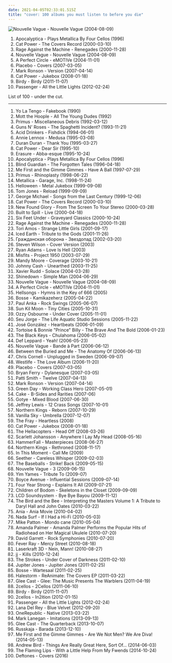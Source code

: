 ```yaml
---
date: 2021-04-05T02:33:01.515Z
title: "cover: 100 albums you must listen to before you die"
---
```

![Nouvelle Vague - Nouvelle Vague (2004-08-09)](http://coverartarchive.org/release/bea245eb-a490-4f63-b9e9-c564bc42d514/15272031336-500.jpg "Nouvelle Vague - Nouvelle Vague (2004-08-09)")
<ol class="albums">
<li data-cover="http://coverartarchive.org/release/58186008-1efd-4c79-8658-65e58ef1be4c/5646849448-500.jpg" data-tags="instrumental, cover, symphonic metal, metal, cello" role="button">Apocalyptica - Plays Metallica By Four Cellos (1996)</li>
<li data-cover="https://img.discogs.com/Ntqb_aIA0zir6JoDFEDEYm9Crzs=/fit-in/351x348/filters:strip_icc():format(jpeg):mode_rgb():quality(90)/discogs-images/R-1130448-1308770059.jpeg.jpg" data-tags="covers" role="button">Cat Power - The Covers Record (2000-03-10)</li>
<li data-cover="http://coverartarchive.org/release/1c293abc-3993-3d1d-bb8d-e8fe18621488/9245164218-500.jpg" data-tags="rock, alternative rock" role="button">Rage Against the Machine - Renegades (2000-11-28)</li>
<li data-cover="http://coverartarchive.org/release/bea245eb-a490-4f63-b9e9-c564bc42d514/15272031336-500.jpg" data-tags="bossa nova, french, covers" role="button">Nouvelle Vague - Nouvelle Vague (2004-08-09)</li>
<li data-cover="https://img.discogs.com/RuuxMh6e-T3Hv19tCpjYyXQM8M4=/fit-in/600x836/filters:strip_icc():format(jpeg):mode_rgb():quality(90)/discogs-images/R-5073762-1531330871-8949.jpeg.jpg" data-tags="alternative rock" role="button">A Perfect Circle - eMOTIVe (2004-11-01)</li>
<li data-cover="https://img.discogs.com/6IhrhN8e8KQjvX1MkALI2e60_5g=/fit-in/600x587/filters:strip_icc():format(jpeg):mode_rgb():quality(90)/discogs-images/R-11724612-1521308193-7517.jpeg.jpg" data-tags="covers, cover, alternative rock" role="button">Placebo - Covers (2007-03-05)</li>
<li data-cover="http://coverartarchive.org/release/87935910-79cc-4b90-bd9f-9c3d2e08176e/8740605245-500.jpg" data-tags="funk, cover, jazz" role="button">Mark Ronson - Version (2007-04-14)</li>
<li data-cover="http://coverartarchive.org/release/472ab586-be69-4bdb-8f90-af1d25e754a6/22781705669-500.jpg" data-tags="female vocalists, covers, jazz, cover" role="button">Cat Power - Jukebox (2008-01-18)</li>
<li data-cover="http://coverartarchive.org/release/1d2b9813-5cc3-4408-b222-2a3f5b0768f6/4081358348-500.jpg" data-tags="british, folk" role="button">Birdy - Birdy (2011-11-07)</li>
<li data-cover="http://coverartarchive.org/release/00d751af-6c26-46e2-aa64-e48d9af4e0a1/2299991985-500.jpg" data-tags="singer songwriter, passenger, easy listening-d, folk, my gang 12" role="button">Passenger - All the Little Lights (2012-02-24)</li>
</ol>
List of 100 - under the cut.
<!-- more -->

_________________

<ol class="albums">
<li data-cover="http://coverartarchive.org/release/eeafb0aa-d6ef-48bc-b030-d9cb856e387a/26742132095-500.jpg" data-tags="90s" role="button">
Yo La Tengo - Fakebook (1990)
</li>
<li data-cover="http://coverartarchive.org/release/98b7a796-0f0f-4319-8948-f250d14d6bbc/2800476658-500.jpg" data-tags="70s, classic rock, rock" role="button">
Mott the Hoople - All The Young Dudes (1992)
</li>
<li data-cover="https://img.discogs.com/3nNxy1l1TqsMwYj2Xh-ESidYL4w=/fit-in/600x600/filters:strip_icc():format(jpeg):mode_rgb():quality(90)/discogs-images/R-473273-1428439620-5239.jpeg.jpg" data-tags="primus, cover" role="button">
Primus - Miscellaneous Debris (1992-03-12)
</li>
<li data-cover="http://coverartarchive.org/release/3231186d-1fde-4267-afad-150495b470b0/7973068614-500.jpg" data-tags="hard rock" role="button">
Guns N' Roses - The Spaghetti Incident? (1993-11-21)
</li>
<li data-cover="https://img.discogs.com/gZ_DOHt60uCl_n8gvRs3qOKXbBg=/fit-in/507x792/filters:strip_icc():format(jpeg):mode_rgb():quality(90)/discogs-images/R-3804042-1596044076-1564.jpeg.jpg" data-tags="heavy metal, hard rock, cover, thrash metal" role="button">
Acid Drinkers - Fishdick (1994-06-01)
</li>
<li data-cover="http://coverartarchive.org/release/9b1a6a6c-78e1-4262-9059-0d180b8dfa13/15738919203-500.jpg" data-tags="90s, covers, pop, female vocalists" role="button">
Annie Lennox - Medusa (1995-03-08)
</li>
<li data-cover="https://img.discogs.com/joY58Aj9ODH23a6RpC16nm95MwA=/fit-in/600x600/filters:strip_icc():format(jpeg):mode_rgb():quality(90)/discogs-images/R-10615555-1500995662-3063.jpeg.jpg" data-tags="cover, 90s, pop, new wave" role="button">
Duran Duran - Thank You (1995-03-27)
</li>
<li data-cover="https://img.discogs.com/pK-fcNJoNYQD_gQPUICgsgU1BFk=/fit-in/500x500/filters:strip_icc():format(jpeg):mode_rgb():quality(90)/discogs-images/R-545596-1310903548.jpeg.jpg" data-tags="singer-songwriter, indie rock" role="button">
Cat Power - Dear Sir (1995-10)
</li>
<li data-cover="https://img.discogs.com/hxL_QPpNYNxgRzatr5qvEViqvss=/fit-in/590x600/filters:strip_icc():format(jpeg):mode_rgb():quality(90)/discogs-images/R-6111432-1411339460-5291.jpeg.jpg" data-tags="pop" role="button">
Erasure - Abba-esque (1995-10-24)
</li>
<li data-cover="http://coverartarchive.org/release/58186008-1efd-4c79-8658-65e58ef1be4c/5646849448-500.jpg" data-tags="instrumental, cover, symphonic metal, metal, cello" role="button">
Apocalyptica - Plays Metallica By Four Cellos (1996)
</li>
<li data-cover="http://coverartarchive.org/release/e4a4e75b-18cf-3da8-92e8-6dc0be5a9918/7844681438-500.jpg" data-tags="power metal" role="button">
Blind Guardian - The Forgotten Tales (1996-04-18)
</li>
<li data-cover="http://coverartarchive.org/release/6871b9fc-531d-422a-8b46-8e4ce31132ff/4799995580-500.jpg" data-tags="punk, punk rock" role="button">
Me First and the Gimme Gimmes - Have A Ball (1997-07-29)
</li>
<li data-cover="http://coverartarchive.org/release/3f6f0e86-80e9-313c-b7e0-9dc08105937b/21426794057-500.jpg" data-tags="funk metal" role="button">
Primus - Rhinoplasty (1998-06-22)
</li>
<li data-cover="http://coverartarchive.org/release/7f5a52aa-4429-4771-80ec-6c6a545b0df9/11162732155-500.jpg" data-tags="metal, thrash metal, heavy metal" role="button">
Metallica - Garage, Inc. (1998-11-24)
</li>
<li data-cover="http://coverartarchive.org/release/bce2c17d-c490-32d7-9ea4-742c59172c86/1870479249-500.jpg" data-tags="power metal, covers" role="button">
Helloween - Metal Jukebox (1999-09-08)
</li>
<li data-cover="https://via.placeholder.com/450" data-tags="covers, pop, cover" role="button">
Tom Jones - Reload (1999-09-09)
</li>
<li data-cover="http://coverartarchive.org/release/5cfe5238-649e-492a-9335-863783cb9c5b/15454353410-500.jpg" data-tags="jazz, george michael" role="button">
George Michael - Songs from the Last Century (1999-12-06)
</li>
<li data-cover="https://img.discogs.com/Ntqb_aIA0zir6JoDFEDEYm9Crzs=/fit-in/351x348/filters:strip_icc():format(jpeg):mode_rgb():quality(90)/discogs-images/R-1130448-1308770059.jpeg.jpg" data-tags="covers" role="button">
Cat Power - The Covers Record (2000-03-10)
</li>
<li data-cover="http://coverartarchive.org/release/2b3d9bef-c686-4656-a19e-d46040af1db5/15841193375-500.jpg" data-tags="pop punk" role="button">
New Found Glory - From The Screen To Your Stereo (2000-03-28)
</li>
<li data-cover="http://coverartarchive.org/release/8eb5fba9-e6fe-46db-8ff4-1ab77e1096f4/7940771884-500.jpg" data-tags="indie, rock" role="button">
Built to Spill - Live (2000-04-18)
</li>
<li data-cover="https://img.discogs.com/2nFR611ZN3rcXnw1SE3kDjVg-5U=/fit-in/600x413/filters:strip_icc():format(jpeg):mode_rgb():quality(90)/discogs-images/R-9409314-1480069976-7900.jpeg.jpg" data-tags="death metal" role="button">
Six Feet Under - Graveyard Classics (2000-10-24)
</li>
<li data-cover="http://coverartarchive.org/release/1c293abc-3993-3d1d-bb8d-e8fe18621488/9245164218-500.jpg" data-tags="rock, alternative rock" role="button">
Rage Against the Machine - Renegades (2000-11-28)
</li>
<li data-cover="http://coverartarchive.org/release/a7ccb022-f437-4492-8eee-8f85d85cdb96/2098090328-500.jpg" data-tags="covers, cover" role="button">
Tori Amos - Strange Little Girls (2001-09-17)
</li>
<li data-cover="https://img.discogs.com/ITP7gH9tn2Nh1MkEiiqyn-eHuOg=/fit-in/599x594/filters:strip_icc():format(jpeg):mode_rgb():quality(90)/discogs-images/R-10522368-1499173104-3124.jpeg.jpg" data-tags="power metal, heavy metal" role="button">
Iced Earth - Tribute to the Gods (2001-11-26)
</li>
<li data-cover="http://coverartarchive.org/release/e959d32c-15fe-4871-8aa8-ef4a74eae065/24917088500-500.jpg" data-tags="cover, psychedelic rock" role="button">
Гражданская оборона - Звездопад (2002-03-20)
</li>
<li data-cover="https://img.discogs.com/JmOWVNoTQof7RFsqS82lCjDQ180=/fit-in/600x597/filters:strip_icc():format(jpeg):mode_rgb():quality(90)/discogs-images/R-2579489-1291457949.jpeg.jpg" data-tags="epic, cover, new prog, steven wilson" role="button">
Steven Wilson - Cover Version (2003)
</li>
<li data-cover="https://via.placeholder.com/450" data-tags="alt-country, rock" role="button">
Ryan Adams - Love Is Hell (2003)
</li>
<li data-cover="http://coverartarchive.org/release/bd14a696-6356-413d-a779-c48112ef8d37/15528035791-500.jpg" data-tags="punk, punk rock, horror punk" role="button">
Misfits - Project 1950 (2003-07-29)
</li>
<li data-cover="https://img.discogs.com/mvVEI1IwHBEg9zkJJrS6GjOt1Zk=/fit-in/600x552/filters:strip_icc():format(jpeg):mode_rgb():quality(90)/discogs-images/R-3970912-1604835350-5701.jpeg.jpg" data-tags="pop, cover" role="button">
Mandy Moore - Coverage (2003-10-21)
</li>
<li data-cover="http://coverartarchive.org/release/4321855e-8e8e-4786-8506-28e6d69633b9/13966110015-500.jpg" data-tags="country" role="button">
Johnny Cash - Unearthed (2003-11-25)
</li>
<li data-cover="http://coverartarchive.org/release/b6daa9c7-94c3-4453-8bc4-e74e5a47249e/6960638372-500.jpg" data-tags="folk, surf, australian, acoustic" role="button">
Xavier Rudd - Solace (2004-03-28)
</li>
<li data-cover="https://img.discogs.com/DZJp2wDLIpSHroHCYzB3R_qtXMU=/fit-in/600x453/filters:strip_icc():format(jpeg):mode_rgb():quality(90)/discogs-images/R-13044529-1547053243-2670.jpeg.jpg" data-tags="shinedown" role="button">
Shinedown - Simple Man (2004-06-29)
</li>
<li data-cover="http://coverartarchive.org/release/bea245eb-a490-4f63-b9e9-c564bc42d514/15272031336-500.jpg" data-tags="bossa nova, french, covers" role="button">
Nouvelle Vague - Nouvelle Vague (2004-08-09)
</li>
<li data-cover="https://img.discogs.com/RuuxMh6e-T3Hv19tCpjYyXQM8M4=/fit-in/600x836/filters:strip_icc():format(jpeg):mode_rgb():quality(90)/discogs-images/R-5073762-1531330871-8949.jpeg.jpg" data-tags="alternative rock" role="button">
A Perfect Circle - eMOTIVe (2004-11-01)
</li>
<li data-cover="http://coverartarchive.org/release/5d4135e8-4d34-443c-91d5-0297e9ef14d8/4783518168-500.jpg" data-tags="acoustic, lounge metal" role="button">
Hellsongs - Hymns in the Key of 666 (2005)
</li>
<li data-cover="https://img.discogs.com/uJAkravpA6GYyRtoqeEzAHmXLhE=/fit-in/180x184/filters:strip_icc():format(jpeg):mode_rgb():quality(90)/discogs-images/R-2074934-1262549271.jpeg.jpg" data-tags="germany, german, hollywood, liebe, tanzen, sucht, micha, maat, nur mit dir, micha maat, der moment" role="button">
Bosse - Kamikazeherz (2005-04-22)
</li>
<li data-cover="https://via.placeholder.com/450" data-tags="swing, covers" role="button">
Paul Anka - Rock Swings (2005-06-07)
</li>
<li data-cover="https://via.placeholder.com/450" data-tags="folk, cover, covers, covertown" role="button">
Sun Kil Moon - Tiny Cities (2005-10-31)
</li>
<li data-cover="http://coverartarchive.org/release/a2dbff4f-998d-45fd-8ba0-41508059890b/15222503191-500.jpg" data-tags="heavy metal" role="button">
Ozzy Osbourne - Under Cover (2005-11-01)
</li>
<li data-cover="http://coverartarchive.org/release/a5dd8a38-8495-43b3-901d-4cb9ac63e571/17776221267-500.jpg" data-tags="covers, acoustic" role="button">
Seu Jorge - The Life Aquatic Studio Sessions (2005-11-22)
</li>
<li data-cover="https://img.discogs.com/0XxcJs-SQFccsPcgqwF21-1sD_A=/fit-in/600x527/filters:strip_icc():format(jpeg):mode_rgb():quality(90)/discogs-images/R-602995-1141754942.jpeg.jpg" data-tags="acoustic, cover, soft, accoustic, my record collection, josegonzales" role="button">
José González - Heartbeats (2006-01-09)
</li>
<li data-cover="http://coverartarchive.org/release/5e83ea65-df0b-431a-9c62-42a5b53f9ce2/8213237332-500.jpg" data-tags="cover" role="button">
Tortoise & Bonnie "Prince" Billy - The Brave And The Bold (2006-01-23)
</li>
<li data-cover="http://coverartarchive.org/release/cd9b5d63-d021-490e-ba53-3c1717fd0a8e/9167672848-500.jpg" data-tags="blues, blues covers, fat possum" role="button">
The Black Keys - Chulahoma (2006-05-02)
</li>
<li data-cover="https://img.discogs.com/rvnqyiHm6AibVJYr8a3v9ro1J2s=/fit-in/588x590/filters:strip_icc():format(jpeg):mode_rgb():quality(90)/discogs-images/R-7458346-1443578506-9462.jpeg.jpg" data-tags="cover" role="button">
Def Leppard - Yeah! (2006-05-23)
</li>
<li data-cover="http://coverartarchive.org/release/0fe94139-df63-4e51-b2e7-a1d53535cdd9/7145334932-500.jpg" data-tags="lounge" role="button">
Nouvelle Vague - Bande à Part (2006-06-12)
</li>
<li data-cover="http://coverartarchive.org/release/00103e5a-a298-4108-9f74-4a5d9490a6ef/2772311711-500.jpg" data-tags="progressive metal, cover album" role="button">
Between the Buried and Me - The Anatomy Of (2006-06-13)
</li>
<li data-cover="http://coverartarchive.org/release/595f26f8-ae7a-47ae-9229-9c6ac0484f83/1043833580-500.jpg" data-tags="rock, acoustic, unplugged" role="button">
Chris Cornell - Unplugged in Sweden (2006-09-07)
</li>
<li data-cover="https://img.discogs.com/v43z72x70mwmbYZkVxGZWHST-6c=/fit-in/595x599/filters:strip_icc():format(jpeg):mode_rgb():quality(90)/discogs-images/R-2683980-1342639891-4559.jpeg.jpg" data-tags="pop" role="button">
Westlife - The Love Album (2006-11-20)
</li>
<li data-cover="https://img.discogs.com/6IhrhN8e8KQjvX1MkALI2e60_5g=/fit-in/600x587/filters:strip_icc():format(jpeg):mode_rgb():quality(90)/discogs-images/R-11724612-1521308193-7517.jpeg.jpg" data-tags="covers, cover, alternative rock" role="button">
Placebo - Covers (2007-03-05)
</li>
<li data-cover="http://coverartarchive.org/release/8c9c48a2-6740-4d47-9533-d59bb6f27a0e/25000799686-500.jpg" data-tags="bob dylan cover, bryan ferry" role="button">
Bryan Ferry - Dylanesque (2007-03-05)
</li>
<li data-cover="https://img.discogs.com/XRUL6obxcA_21Q4xt-4qCeAJf8I=/fit-in/599x535/filters:strip_icc():format(jpeg):mode_rgb():quality(90)/discogs-images/R-9962242-1489291666-1942.jpeg.jpg" data-tags="covers" role="button">
Patti Smith - Twelve (2007-04-13)
</li>
<li data-cover="http://coverartarchive.org/release/87935910-79cc-4b90-bd9f-9c3d2e08176e/8740605245-500.jpg" data-tags="funk, cover, jazz" role="button">
Mark Ronson - Version (2007-04-14)
</li>
<li data-cover="http://coverartarchive.org/release/05cabea3-a117-4d91-92cd-a3be993ce9c9/9460715495-500.jpg" data-tags="cover" role="button">
Green Day - Working Class Hero (2007-05-01)
</li>
<li data-cover="http://coverartarchive.org/release/6245ee90-2c90-462c-9809-ac02991d68f6/3779551510-500.jpg" data-tags="rock, cake" role="button">
Cake - B-Sides and Rarities (2007-06)
</li>
<li data-cover="http://coverartarchive.org/release/dccee35f-1660-4f40-8522-ffc6927ba1c7/2588215795-500.jpg" data-tags="electronica, cover, remix, getit" role="button">
Gotye - Mixed Blood (2007-06-30)
</li>
<li data-cover="http://coverartarchive.org/release/938a4f90-c248-4794-8ceb-e8e48b396cb0/8778440610-500.jpg" data-tags="cover" role="button">
Jeffrey Lewis - 12 Crass Songs (2007-10-01)
</li>
<li data-cover="http://coverartarchive.org/release/236a04ea-8349-4930-9647-186773164eb3/6655040734-500.jpg" data-tags="symphonic metal, cover, power metal" role="button">
Northern Kings - Reborn (2007-10-29)
</li>
<li data-cover="https://via.placeholder.com/450" data-tags="pop-punk" role="button">
Vanilla Sky - Umbrella (2007-12-07)
</li>
<li data-cover="http://coverartarchive.org/release/b6b1f327-e013-4386-9e0b-ea78b8adb6d9/11664700714-500.jpg" data-tags="cover, fucking awesome" role="button">
The Fray - Heartless (2008)
</li>
<li data-cover="http://coverartarchive.org/release/472ab586-be69-4bdb-8f90-af1d25e754a6/22781705669-500.jpg" data-tags="female vocalists, covers, jazz, cover" role="button">
Cat Power - Jukebox (2008-01-18)
</li>
<li data-cover="https://img.discogs.com/iX1XGtz2GYbH04uAhyKAVSEQumc=/fit-in/600x600/filters:strip_icc():format(jpeg):mode_rgb():quality(90)/discogs-images/R-1024246-1393710189-7141.jpeg.jpg" data-tags="rock, hard rock, garage rock" role="button">
The Hellacopters - Head Off (2008-03-26)
</li>
<li data-cover="http://coverartarchive.org/release/8cf43ee9-65c3-407e-863d-cdb7b8bbad39/28864635475-500.jpg" data-tags="tom waits, alternative, cover" role="button">
Scarlett Johansson - Anywhere I Lay My Head (2008-05-16)
</li>
<li data-cover="https://img.discogs.com/zgQnPXdX_1IGwYpZaGUJ-15VAUw=/fit-in/600x600/filters:strip_icc():format(jpeg):mode_rgb():quality(90)/discogs-images/R-6296588-1585598536-4340.jpeg.jpg" data-tags="power metal" role="button">
HammerFall - Masterpieces (2008-06-27)
</li>
<li data-cover="http://coverartarchive.org/release/dfa25c32-4c3d-4fef-a670-ddf3ab682cd4/6654965791-500.jpg" data-tags="cover, symphonic metal, power metal" role="button">
Northern Kings - Rethroned (2008-11-17)
</li>
<li data-cover="http://coverartarchive.org/release/4268e9d4-adc0-4b80-84a2-eb70a145f543/8182896442-500.jpg" data-tags="heavy metal, alternative rock, hard rock, cover, alternative metal, rock n roll" role="button">
In This Moment - Call Me (2009)
</li>
<li data-cover="http://coverartarchive.org/release/1e5988e0-2694-4ade-b051-36e66035722c/16810303774-500.jpg" data-tags="rock, cover, post grunge, pink hair" role="button">
Seether - Careless Whisper (2009-02-03)
</li>
<li data-cover="http://coverartarchive.org/release/1ee17f89-66f8-3ce2-8b11-68e088f988bd/6791775045-500.jpg" data-tags="rock n roll" role="button">
The Baseballs - Strike! Back (2009-05-15)
</li>
<li data-cover="http://coverartarchive.org/release/dac5bddc-3197-4a8f-8149-e217794e451e/23384424884-500.jpg" data-tags="bossa nova, female vocalists, covers" role="button">
Nouvelle Vague - 3 (2009-06-15)
</li>
<li data-cover="https://img.discogs.com/1evj466Y2s6KLIdyDcL35NosbRQ=/fit-in/600x525/filters:strip_icc():format(jpeg):mode_rgb():quality(90)/discogs-images/R-11239152-1616373453-4498.png.jpg" data-tags="folk, acoustic, cover, george harrison, jim james" role="button">
Yim Yames - Tribute To (2009-07)
</li>
<li data-cover="http://coverartarchive.org/release/f6d933c9-dcb4-4270-95d4-42983ee6f988/4354631525-500.jpg" data-tags="acoustic, cover, covers" role="button">
Boyce Avenue - Influential Sessions (2009-07-14)
</li>
<li data-cover="https://img.discogs.com/psnedMiqs-kBCpV-RnZZqtYRhbw=/fit-in/200x200/filters:strip_icc():format(jpeg):mode_rgb():quality(90)/discogs-images/R-4088597-1354843135-7509.jpeg.jpg" data-tags="pop punk" role="button">
Four Year Strong - Explains It All (2009-07-21)
</li>
<li data-cover="http://coverartarchive.org/release/1b6f00f6-87f6-409f-a710-7ba31157e4b9/15160044156-500.jpg" data-tags="melodic death metal, cover" role="button">
Children of Bodom - Skeletons in the Closet (2009-09-09)
</li>
<li data-cover="https://img.discogs.com/q0dclviwjWqm42hvQ-nJPhSoMmM=/fit-in/600x450/filters:strip_icc():format(jpeg):mode_rgb():quality(90)/discogs-images/R-6414304-1418611387-7131.jpeg.jpg" data-tags="cover, dfa, proud vinyl owner" role="button">
LCD Soundsystem - Bye Bye Bayou (2009-11-12)
</li>
<li data-cover="http://coverartarchive.org/release/90607f8a-1c22-437a-8ab6-44ffa685bbb0/13823852924-500.jpg" data-tags="covers" role="button">
The Bird and the Bee - Interpreting the Masters Volume 1: A Tribute to Daryl Hall and John Oates (2010-03-22)
</li>
<li data-cover="http://coverartarchive.org/release/4db11d1d-ce53-44d6-b520-ffc28bec8913/2334984430-500.jpg" data-tags="pop, cover, retro" role="button">
Ania - Ania Movie (2010-04-02)
</li>
<li data-cover="http://coverartarchive.org/release/315b2219-0ad7-45e9-91e0-e8e445b39095/3370484418-500.jpg" data-tags="cover" role="button">
Nada Surf - If I Had a Hi-Fi (2010-05-03)
</li>
<li data-cover="http://coverartarchive.org/release/38d29d6c-39e3-3fcb-ba67-6033ea1dde92/1672912579-500.jpg" data-tags="pop" role="button">
Mike Patton - Mondo cane (2010-05-04)
</li>
<li data-cover="http://coverartarchive.org/release/ddd15036-d7d0-4a76-b9d6-a3be99e346ab/2720295799-500.jpg" data-tags="cover, singer-songwriter, ukulele" role="button">
Amanda Palmer - Amanda Palmer Performs the Popular Hits of Radiohead on Her Magical Ukulele (2010-07-20)
</li>
<li data-cover="http://coverartarchive.org/release/4ba18394-614f-4361-bc39-b24854473fa9/6856128034-500.jpg" data-tags="instrumental" role="button">
David Garrett - Rock Symphonies (2010-07-20)
</li>
<li data-cover="http://coverartarchive.org/release/9ef4e801-2e92-4689-8f8d-e17642d52423/23553460199-500.jpg" data-tags="feverray" role="button">
Fever Ray - Mercy Street (2010-08-18)
</li>
<li data-cover="https://img.discogs.com/taDtlTZGurPZNj5nLm347NAROPI=/fit-in/600x600/filters:strip_icc():format(jpeg):mode_rgb():quality(90)/discogs-images/R-2432619-1283765901.jpeg.jpg" data-tags="soundtrack, hip-hop, electronic, electronica, trip-hop, electropop, hip hop, pop, chill, rock, soul, punk, alternative rock, reggae, folk, indie pop, indie rock, female vocalists, downtempo, dub, singer-songwriter, electro, dance, new wave, funk, house, minimal, canadian, idm, guitar, drum, bass, cover, song, germany, atmospheric, deutsch, punk rock, deutschrock, dnb, german, dancehall, sex, deutschpunk, liedermacher, indietronic, deutschrap, dub step, deutsch pop, nu-metal, cola, hollywood, german artists, deutschpop, german rap, liebe, 80er, chillhouse, singel, gitarre, electronic hip-hop, synthie, rostock, ich und du, helden, liebeskummer, geschichte, wir sind helden, herz, tanzen, rockmusik, augen, ich und ich, aggropop, sucht, liebeslieder, in your eyes, entspannung, stimmung, micha, durchdrehen, tierpark, underscrobbled, zweifel, soundtrack meines lebens, die kranken schwestern, nihao, mitsnakker, nur mit dir, erinnnerungen, chillaholic, micha maat, das zweite gesicht, aggroschlager, augensex, stille der nacht" role="button">
Laserkraft 3D - Nein, Mann! (2010-08-27)
</li>
<li data-cover="http://coverartarchive.org/release/03b31a1c-03c0-4eee-930b-a4e565b3f7f6/9539591161-500.jpg" data-tags="hip-hop, swedish, mixtape, cover, balearic, miks" role="button">
jj - Kills (2010-12-24)
</li>
<li data-cover="https://img.discogs.com/3DVsrRHOvdvK8KvhzXgXdluXxcE=/fit-in/600x600/filters:strip_icc():format(jpeg):mode_rgb():quality(90)/discogs-images/R-2705009-1297332898.jpeg.jpg" data-tags="cover, the strokes, lets dance, darkness, rca records, under, coramao, coolwench, awesome :b" role="button">
The Strokes - Under Cover of Darkness (2011-02-10)
</li>
<li data-cover="http://coverartarchive.org/release/e609f88c-c5e2-4f00-bd9a-a9b88f898149/3366583245-500.jpg" data-tags="rock, deutsch" role="button">
Jupiter Jones - Jupiter Jones (2011-02-25)
</li>
<li data-cover="https://img.discogs.com/so9YvL2AZjktCV-qhZ3p-3l7sYY=/fit-in/300x300/filters:strip_icc():format(jpeg):mode_rgb():quality(90)/discogs-images/R-3087795-1315143807.jpeg.jpg" data-tags="indiepop, deutsch, deutschpop, 10er, micha maat" role="button">
Bosse - Wartesaal (2011-02-25)
</li>
<li data-cover="http://coverartarchive.org/release/6049456f-ddab-4620-97d5-d1c7c710f8ed/7091657302-500.jpg" data-tags="metal, hard rock" role="button">
Halestorm - ReAnimate: The Covers EP (2011-03-22)
</li>
<li data-cover="http://coverartarchive.org/release/87900fee-78c0-3d3b-951c-016fff9c93de/1111445815-500.jpg" data-tags="glee" role="button">
Glee Cast - Glee: The Music Presents The Warblers (2011-04-19)
</li>
<li data-cover="http://coverartarchive.org/release/84b11b50-eca0-4101-b982-4319f9b31028/1179212291-500.jpg" data-tags="instrumental, cello, cover" role="button">
2cellos - 2Cellos (2011-06-10)
</li>
<li data-cover="http://coverartarchive.org/release/1d2b9813-5cc3-4408-b222-2a3f5b0768f6/4081358348-500.jpg" data-tags="british, folk" role="button">
Birdy - Birdy (2011-11-07)
</li>
<li data-cover="http://coverartarchive.org/release/91c70f1c-f4e7-499f-983c-5b62b5e1298d/15645053829-500.jpg" data-tags="cello, cover" role="button">
2cellos - In2ition (2012-01-15)
</li>
<li data-cover="http://coverartarchive.org/release/00d751af-6c26-46e2-aa64-e48d9af4e0a1/2299991985-500.jpg" data-tags="singer songwriter, passenger, easy listening-d, folk, my gang 12" role="button">
Passenger - All the Little Lights (2012-02-24)
</li>
<li data-cover="https://img.discogs.com/UL5sG1cRadbAKfo2IqOYwLXQl90=/fit-in/600x604/filters:strip_icc():format(jpeg):mode_rgb():quality(90)/discogs-images/R-15949338-1600768574-5053.jpeg.jpg" data-tags="indie, pop, alternative, cover, alternative pop, lana del rey" role="button">
Lana Del Rey - Blue Velvet (2012-09-20)
</li>
<li data-cover="http://coverartarchive.org/release/f823905a-102e-471f-b6aa-3ff6f575986c/9697439439-500.jpg" data-tags="pop rock" role="button">
OneRepublic - Native (2013-03-22)
</li>
<li data-cover="http://coverartarchive.org/release/da7c3e90-8db3-4ce8-a343-287eddf9b8b1/21616081666-500.jpg" data-tags="cover" role="button">
Mark Lanegan - Imitations (2013-09-13)
</li>
<li data-cover="http://coverartarchive.org/release/ebadad2b-e01f-432e-8059-1882128213c9/5552546040-500.jpg" data-tags="sad, cover" role="button">
Glee Cast - The Quarterback (2013-10-07)
</li>
<li data-cover="http://coverartarchive.org/release/7693404e-c0aa-4dd5-be23-a48555224552/6201054462-500.jpg" data-tags="cover" role="button">
Russkaja - Barada (2013-12-10)
</li>
<li data-cover="http://coverartarchive.org/release/b8c1a051-885b-40c5-8477-83c3adc03cd0/8283675865-500.jpg" data-tags="cover, punk rock, los angeles, 2010s, cover version, northridge, us-american, studio album, me first and the gimme gimmes, are we not men - we are diva, k1r7m, studio 606 west" role="button">
Me First and the Gimme Gimmes - Are We Not Men? We Are Diva! (2014-05-13)
</li>
<li data-cover="http://coverartarchive.org/release/c1a5bff2-3c52-4ab4-b021-4e67c0d4e926/8084461779-500.jpg" data-tags="folk, indie folk" role="button">
Andrew Bird - Things Are Really Great Here, Sort Of... (2014-06-03)
</li>
<li data-cover="https://img.discogs.com/C0phos8S4w71zv_Mx3ZIYDzu-P0=/fit-in/600x600/filters:strip_icc():format(jpeg):mode_rgb():quality(90)/discogs-images/R-6995837-1431279126-3224.jpeg.jpg" data-tags="cover" role="button">
The Flaming Lips - With a Little Help From My Fwends (2014-10-24)
</li>
<li data-cover="https://img.discogs.com/-CJI-9RJeEPzbuxKEp8VefjSt7Q=/fit-in/600x615/filters:strip_icc():format(jpeg):mode_rgb():quality(90)/discogs-images/R-2828551-1360103323-5548.jpeg.jpg" data-tags="covers" role="button">
Deftones - Covers (2016)
</li>
</ol>